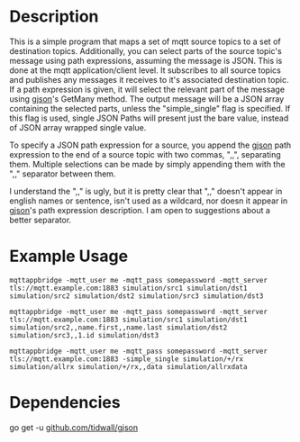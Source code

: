 # Description

This is a simple program that maps a set of mqtt source topics to a set
of destination topics. Additionally, you can select parts of the source
topic's message using path expressions, assuming the message is JSON.
This is done at the mqtt application/client level. It subscribes to all
source topics and publishes any messages it receives to it's associated
destination topic. If a path expression is given, it will select the
relevant part of the message using [gjson][gjson]'s GetMany method. The
output message will be a JSON array containing the selected parts, unless
the "simple_single" flag is specified. If this flag is used, single
JSON Paths will present just the bare value, instead of JSON array
wrapped single value.

To specify a JSON path expression for a source, you append the [gjson][gjson]
path expression to the end of a source topic with two commas, ",,",
separating them. Multiple selections can be made by simply appending
them with the ",," separator between them.

I understand the ",," is ugly, but it is pretty clear that ",," doesn't
appear in english names or sentence, isn't used as a wildcard, nor doesn
it appear in [gjson][gjson]'s path expression description.
I am open to suggestions about a better separator.

# Example Usage

```
mqttappbridge -mqtt_user me -mqtt_pass somepassword -mqtt_server tls://mqtt.example.com:1883 simulation/src1 simulation/dst1 simulation/src2 simulation/dst2 simulation/src3 simulation/dst3
```
```
mqttappbridge -mqtt_user me -mqtt_pass somepassword -mqtt_server tls://mqtt.example.com:1883 simulation/src1 simulation/dst1 simulation/src2,,name.first,,name.last simulation/dst2 simulation/src3,,1.id simulation/dst3
```
```
mqttappbridge -mqtt_user me -mqtt_pass somepassword -mqtt_server tls://mqtt.example.com:1883 -simple_single simulation/+/rx simulation/allrx simulation/+/rx,,data simulation/allrxdata
```

# Dependencies

go get -u [github.com/tidwall/gjson][gjson]

[gjson]: http://github.com/tidwall/gjson